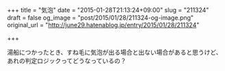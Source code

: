 +++
title = "気泡"
date = "2015-01-28T21:13:24+09:00"
slug = "211324"
draft = false
og_image = "post/2015/01/28/211324-og-image.png"
original_url = "http://june29.hatenablog.jp/entry/2015/01/28/211324"

+++

<p>湯船につかったとき、すね毛に気泡が出る場合と出ない場合があると思うけど、あれの判定ロジックってどうなっているの？</p>
